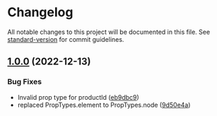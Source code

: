 # Changelog

All notable changes to this project will be documented in this file. See [standard-version](https://github.com/conventional-changelog/standard-version) for commit guidelines.

## [1.0.0](https://github.com/evershopcommerce/evershop/compare/v1.3.4-alpha...v1.0.0) (2022-12-13)


### Bug Fixes

* Invalid prop type for productId ([eb9dbc9](https://github.com/evershopcommerce/evershop/commit/eb9dbc9261ac4c7d054c70fdd5a1cce041a61108))
* replaced PropTypes.element to PropTypes.node ([9d50e4a](https://github.com/evershopcommerce/evershop/commit/9d50e4a180c72f29384c3fc8c2e6e6982d802eee))
